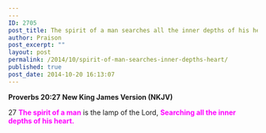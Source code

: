 ```yaml
---
---
ID: 2705
post_title: The spirit of a man searches all the inner depths of his heart
author: Praison
post_excerpt: ""
layout: post
permalink: /2014/10/spirit-of-man-searches-inner-depths-heart/
published: true
post_date: 2014-10-20 16:13:07
---
```

<strong>Proverbs 20:27</strong>
<strong> New King James Version (NKJV)</strong>

27 <span style="color: #ff00ff;"><strong>The spirit of a man</strong></span> is the lamp of the Lord,
<span style="color: #ff00ff;"><strong>Searching all the inner depths of his heart.</strong></span>